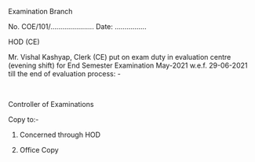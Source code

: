 Examination Branch

No. COE/101/…………………. Date: …………….

HOD (CE)

Mr. Vishal Kashyap, Clerk (CE) put on exam duty in evaluation centre (evening shift) for End Semester Examination May-2021 w.e.f. 29-06-2021 till the end of evaluation process: -

</br>

Controller of Examinations


Copy to:-

1. Concerned through HOD

2. Office Copy
